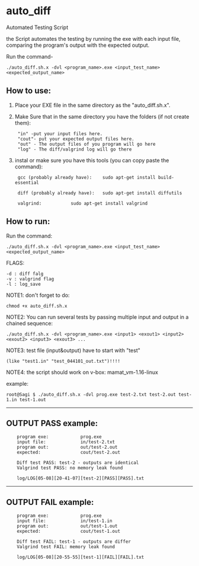 # auto_diff
Automated Testing Script

the Script automates the testing by running the exe with each input file, 
comparing the program's output with the expected output.


Run the command-	

	./auto_diff.sh.x -dvl <program_name>.exe <input_test_name> <expected_output_name>


How to use:
----------
1) Place your EXE file in the same directory as the "auto_diff.sh.x".
2) Make Sure that in the same directory you have the folders (if not create them):

		"in" -put your input files here.
		"cout"- put your expected output files here. 
		"out" - The output files of you program will go here
		"log" - The diff/valgrind log will go there

3) instal or make sure you have this tools (you can copy paste the command):

		gcc (probably already have):	sudo apt-get install build-essential

		diff (probably already have):	sudo apt-get install diffutils

		valgrind:			sudo apt-get install valgrind

    

How to run:
----------
Run the command:

	./auto_diff.sh.x -dvl <program_name>.exe <input_test_name> <expected_output_name>


FLAGS:

	-d : diff falg
	-v : valgrind flag
	-l : log_save

NOTE1: don't forget to do:

	chmod +x auto_diff.sh.x

NOTE2: You can run several tests by passing multiple input and output in a chained sequence:

	./auto_diff.sh.x -dvl <program_name>.exe <input1> <exout1> <input2> <exout2> <input3> <exout3> ...

NOTE3: 
	test file (input&output) have to start with "test" 

	(like "test1.in" "test_044101_out.txt")!!!!

NOTE4:
	the script should work on v-box: mamat_vm-1.16-linux
	
example:

	root@Sagi $ ./auto_diff.sh.x -dvl prog.exe test-2.txt test-2.out test-1.in test-1.out


----------------------------------------------------
OUTPUT PASS example:
----------------------------------------------------
		program exe:            prog.exe
		input file:             in/test-2.txt
		program out:            out/test-2.out
		expected:               cout/test-2.out

		Diff test PASS: test-2 - outputs are identical
		Valgrind test PASS: no memory leak found

		log/LOG[05-08][20-41-07][test-2][PASS][PASS].txt

----------------------------------------------------
OUTPUT FAIL example:
----------------------------------------------------
		program exe:            prog.exe
		input file:             in/test-1.in
		program out:            out/test-1.out
		expected:               cout/test-1.out

		Diff test FAIL: test-1 - outputs are differ
		Valgrind test FAIL: memory leak found

		log/LOG[05-08][20-55-55][test-1][FAIL][FAIL].txt

